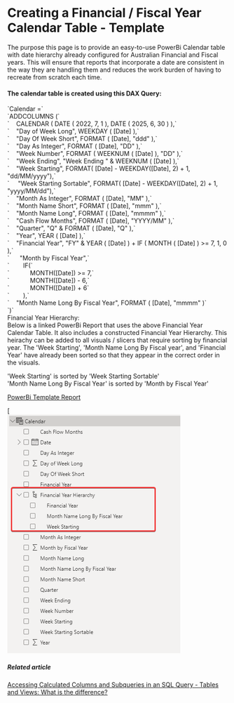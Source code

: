 # Creating a Financial / Fiscal Year Calendar Table - Template

The purpose this page is to provide an easy-to-use PowerBi Calendar table with date hierarchy already configured for Australian Financial and Fiscal years. This will ensure that reports that incorporate a date are consistent in the way they are handling them and reduces the work burden of having to recreate from scratch each time.

#### The calendar table is created using this DAX Query:

<div id="bkmrk-calendar-%3D-addcolumn"><div>`Calendar =`</div><div>`ADDCOLUMNS (`</div><div>`    CALENDAR ( DATE ( 2022, 7, 1 ), DATE ( 2025, 6, 30 ) ),`</div><div>`    "Day of Week Long", WEEKDAY ( [Date] ),`</div><div>`    "Day Of Week Short", FORMAT ( [Date], "ddd" ),`</div><div>`    "Day As Integer", FORMAT ( [Date], "DD" ),`</div><div>`    "Week Number", FORMAT ( WEEKNUM ( [Date] ), "DD" ),`</div><div>`    "Week Ending", "Week Ending " & WEEKNUM ( [Date] ),`</div><div>`    "Week Starting", FORMAT( [Date] - WEEKDAY([Date], 2) + 1, "dd/MM/yyyy"),`</div><div>`     "Week Starting Sortable", FORMAT( [Date] - WEEKDAY([Date], 2) + 1, "yyyy/MM/dd"),`</div><div>`    "Month As Integer", FORMAT ( [Date], "MM" ),`</div><div>`    "Month Name Short", FORMAT ( [Date], "mmm" ),`</div><div>`    "Month Name Long", FORMAT ( [Date], "mmmm" ),`</div><div>`    "Cash Flow Months", FORMAT ( [Date], "YYYY/MM" ),`</div><div>`    "Quarter", "Q" & FORMAT ( [Date], "Q" ),`</div><div>`    "Year", YEAR ( [Date] ),`</div><div>`    "Financial Year", "FY" & YEAR ( [Date] ) + IF ( MONTH ( [Date] ) >= 7, 1, 0 ),`</div><div>`      "Month by Fiscal Year",`</div><div>`        IF(`</div><div>`            MONTH([Date]) >= 7,`</div><div>`            MONTH([Date]) - 6,`</div><div>`            MONTH([Date]) + 6`</div><div>`        ),`</div><div>`    "Month Name Long By Fiscal Year", FORMAT ( [Date], "mmmm" )`</div><div>`)`</div><div>  
</div><div>Financial Year Hierarchy:  
</div></div>Below is a linked PowerBi Report that uses the above Financial Year Calendar Table. It also includes a constructed Financial Year Hierarchy. This heirachy can be added to all visuals / slicers that require sorting by financial year. The 'Week Starting', 'Month Name Long By Fiscal year', and 'Financial Year' have already been sorted so that they appear in the correct order in the visuals.  
  
'Week Starting' is sorted by 'Week Starting Sortable'  
'Month Name Long By Fiscal Year' is sorted by 'Month by Fiscal Year'  
  
[PowerBi Template Report](https://rapidplatform-my.sharepoint.com/:u:/g/personal/tristanvdb_rapidplatform_com_au/EVsIEM_LjrVAowpYX6YqjXYBv7qvIGDLAH8Z-sBaXI2l5Q?e=SKkHtl)

[  
![image-1691966770139.png](./downloaded_image_1705285236136.png)

##### **Related article**

[Accessing Calculated Columns and Subqueries in an SQL Query - Tables and Views: What is the difference?](https://docs.rapidplatform.com/books/powerbi/page/accessing-calculated-columns-and-subqueries-in-an-sql-query-tables-and-views-what-is-the-difference)